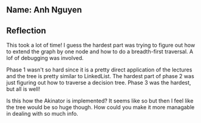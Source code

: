 ## Name: Anh Nguyen

## Reflection
This took a lot of time! I guess the hardest part was trying to figure out how to extend the graph by one node and how to do a breadth-first traversal. A lof of debugging was involved.

Phase 1 wasn't so hard since it is a pretty direct application of the lectures and the tree is pretty similar to LinkedList. The hardest part of phase 2 was just figuring out how to traverse a decision tree. Phase 3 was the hardest, but all is well! 

Is this how the Akinator is implemented? It seems like so but then I feel like the tree would be so huge though. How could you make it more managable in dealing with so much info. 